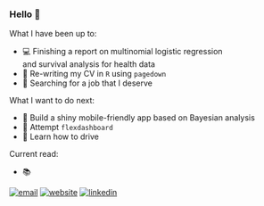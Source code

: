 ### Hello :rainbow: 


What I have been up to:

- :computer: Finishing a report on multinomial logistic regression
<br> and survival analysis for health data
- :gem: Re-writing my CV in ```R``` using ```pagedown```
- :money_with_wings: Searching for a job that I deserve

What I want to do next:

- :gem: Build a shiny mobile-friendly app based on Bayesian analysis
- :white_flower: Attempt ```flexdashboard```
- :blue_car: Learn how to drive

Current read:

- :books:


[![email](https://img.shields.io/badge/-contact-black?color=hotpink&style=for-the-badge&logo=Gmail&link=mailto:minh.chau@outlook.co.nz)](mailto:minh.chau@outlook.co.nz)
[![website](https://img.shields.io/badge/-website-black?color=hotpink&style=for-the-badge&link=minhchauvannguyen.github.io)](minhchauvannguyen.github.io)
[![linkedin](https://img.shields.io/badge/-linkedin-black?color=hotpink&style=for-the-badge&logo=linkedin&link=https://www.linkedin.com/in/minh-chau-van/)](https://www.linkedin.com/in/minh-chau-van/)
